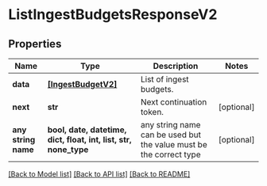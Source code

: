 # ListIngestBudgetsResponseV2


## Properties
Name | Type | Description | Notes
------------ | ------------- | ------------- | -------------
**data** | [**[IngestBudgetV2]**](IngestBudgetV2.md) | List of ingest budgets. | 
**next** | **str** | Next continuation token. | [optional] 
**any string name** | **bool, date, datetime, dict, float, int, list, str, none_type** | any string name can be used but the value must be the correct type | [optional]

[[Back to Model list]](../README.md#documentation-for-models) [[Back to API list]](../README.md#documentation-for-api-endpoints) [[Back to README]](../README.md)


